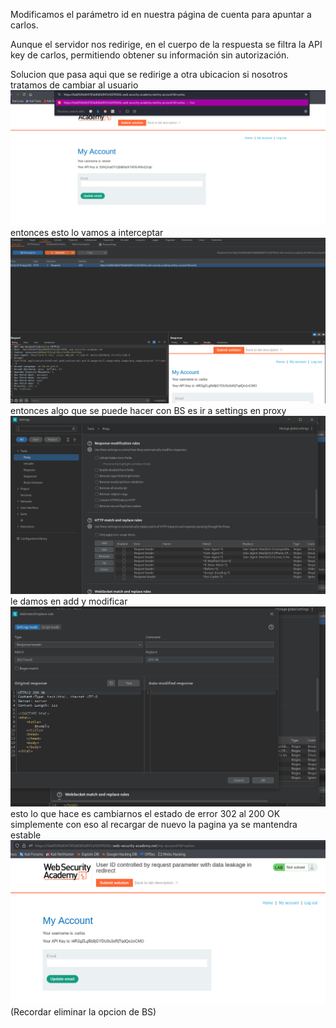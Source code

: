 Modificamos el parámetro id en nuestra página de cuenta para apuntar a carlos.

Aunque el servidor nos redirige, en el cuerpo de la respuesta se filtra la API key de carlos, permitiendo obtener su información sin autorización.

Solucion
que pasa aqui que se redirige a otra ubicacion si nosotros tratamos de cambiar al usuario
![Pasted_image_20250815182447.png](Imagenes/Pasted_image_20250815182447.png)
entonces esto lo vamos a interceptar
![Pasted_image_20250815183328.png](Imagenes/Pasted_image_20250815183328.png)
entonces algo que se puede hacer con BS es ir a settings en proxy
![Pasted_image_20250815183526.png](Imagenes/Pasted_image_20250815183526.png)
le damos en add y modificar
![Pasted_image_20250815183636.png](Imagenes/Pasted_image_20250815183636.png)
esto lo que hace es cambiarnos el estado de error 302 al 200 OK
simplemente con eso al recargar de nuevo la pagina ya se mantendra estable
![Pasted_image_20250815183813.png](Imagenes/Pasted_image_20250815183813.png)
(Recordar eliminar la  opcion de BS)
